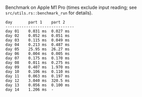 Benchmark on Apple M1 Pro (times exclude input reading; see `src/utils.rs::benchmark_run` for details).

```
day       part 1    part 2
------------------------------
day 01    0.031 ms  0.027 ms
day 02    0.052 ms  0.051 ms
day 03    0.115 ms  0.049 ms
day 04    0.213 ms  0.487 ms
day 05    25.95 ms  26.27 ms
day 06    0.004 ms  0.005 ms
day 07    0.175 ms  0.170 ms
day 08    0.011 ms  0.275 ms
day 09    0.407 ms  1.970 ms
day 10    0.106 ms  0.110 ms
day 11    0.063 ms  0.197 ms
day 12    3.040 ms  320.5 ms
day 13    0.056 ms  0.100 ms
day 14    1.206 ms  -
```